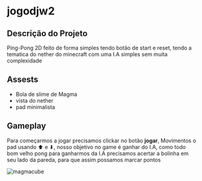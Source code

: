 # jogodjw2

## Descrição do Projeto ##
Ping-Pong 2D feito de forma simples tendo botão de start e reset, tendo a tematica do nether do minecraft
com uma I.A simples sem muita complexidade

## Assests ##
* Bola de slime de Magma 
* vista do nether
* pad minimalista

## Gameplay ##
Para começarmos a jogar precisamos clickar no botão **jogar**, Movimentos o pad usando ⬆ e ⬇, nosso objetivo no game é ganhar do I.A, como todo bom velho pong para ganharmos da I.A
precisamos acertar a bolinha em seu lado da pareda, para que assim possamos marcar pontos
  
![magmacube](https://minecraft.wiki/images/thumb/Magma_Cube_JE2_BE2.png/150px-Magma_Cube_JE2_BE2.png?b4389)

